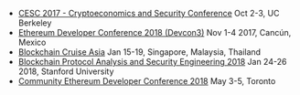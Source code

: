
* [CESC 2017 - Cryptoeconomics and Security Conference](https://cesc.io) Oct 2-3, UC Berkeley
* [Ethereum Developer Conference 2018 (Devcon3)](https://ethereumfoundation.org/devcon3/) Nov 1-4 2017, Cancún, Mexico
* [Blockchain Cruise Asia](https://coinsbank.com/cruise-asia) Jan 15-19, Singapore, Malaysia, Thailand
* [Blockchain Protocol Analysis and Security Engineering 2018](https://cyber.stanford.edu/bpase18) Jan 24-26 2018, Stanford University
* [Community Ethereum Developer Conference 2018](https://edcon.io) May 3-5, Toronto

